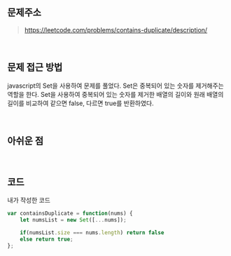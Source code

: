 ## 문제주소

> https://leetcode.com/problems/contains-duplicate/description/

</br>

## 문제 접근 방법
javascript의 Set을 사용하여 문제를 풀었다. Set은 중복되어 있는 숫자를 제거해주는 역할을 한다. Set을 사용하여 중복되어 있는 숫자를 제거한 배열의 길이와 원래 배열의 길이를 비교하여 같으면 false, 다르면 true를 반환하였다.

</br>

## 아쉬운 점

</br>

## 코드
내가 작성한 코드 
```js
var containsDuplicate = function(nums) {
    let numsList = new Set([...nums]);

    if(numsList.size === nums.length) return false
    else return true;
};
```

